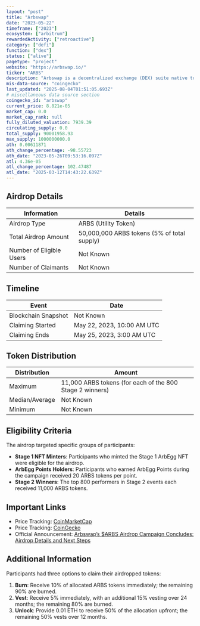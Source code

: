 ```yaml
---
layout: "post"
title: "Arbswap"
date: "2023-05-22"
timeframe: ["2023"]
ecosystem: ["arbitrum"]
rewardedActivity: ["retroactive"]
category: ["defi"]
function: ["dex"]
status: ["alive"]
pagetype: "project"
website: "https://arbswap.io/"
ticker: "ARBS"
description: "Arbswap is a decentralized exchange (DEX) suite native to the Arbitrum network, offering Game-Fi services on Nova and a seamless trading experience on One. "
mis-data-source: "coingecko"
last_updated: "2025-08-04T01:51:05.693Z"
# miscellaneous data source section
coingecko_id: "arbswap"
current_price: 8.821e-05
market_cap: 0.0
market_cap_rank: null
fully_diluted_valuation: 7939.39
circulating_supply: 0.0
total_supply: 90001958.93
max_supply: 1000000000.0
ath: 0.00611871
ath_change_percentage: -98.55723
ath_date: "2023-05-26T09:53:16.097Z"
atl: 4.36e-05
atl_change_percentage: 102.47487
atl_date: "2025-03-12T14:43:22.639Z"
---
```


## Airdrop Details

| Information              | Details                                     |
| ------------------------ | ------------------------------------------- |
| Airdrop Type             | ARBS (Utility Token)                        |
| Total Airdrop Amount     | 50,000,000 ARBS tokens (5% of total supply) |
| Number of Eligible Users | Not Known                                   |
| Number of Claimants      | Not Known                                   |

## Timeline

| Event               | Date                       |
| ------------------- | -------------------------- |
| Blockchain Snapshot | Not Known                  |
| Claiming Started    | May 22, 2023, 10:00 AM UTC |
| Claiming Ends       | May 25, 2023, 3:00 AM UTC  |

## Token Distribution

| Distribution   | Amount                                                   |
| -------------- | -------------------------------------------------------- |
| Maximum        | 11,000 ARBS tokens (for each of the 800 Stage 2 winners) |
| Median/Average | Not Known                                                |
| Minimum        | Not Known                                                |

## Eligibility Criteria

The airdrop targeted specific groups of participants:

- **Stage 1 NFT Minters**: Participants who minted the Stage 1 ArbEgg NFT were eligible for the airdrop.
- **ArbEgg Points Holders**: Participants who earned ArbEgg Points during the campaign received 20 ARBS tokens per point.
- **Stage 2 Winners**: The top 800 performers in Stage 2 events each received 11,000 ARBS tokens.

## Important Links

- Price Tracking: [CoinMarketCap](https://coinmarketcap.com/currencies/arbswap/)
- Price Tracking: [CoinGecko](https://www.coingecko.com/en/coins/arbswap/)
- Official Announcement: [Arbswap’s $ARBS Airdrop Campaign Concludes: Airdrop Details and Next Steps](https://medium.com/@arbswap/arbswaps-arbs-token-launch-campaign-concludes-airdrop-details-and-next-steps-549baf625ed)

## Additional Information

Participants had three options to claim their airdropped tokens:

1. **Burn**: Receive 10% of allocated ARBS tokens immediately; the remaining 90% are burned.
2. **Vest**: Receive 5% immediately, with an additional 15% vesting over 24 months; the remaining 80% are burned.
3. **Unlock**: Provide 0.01 ETH to receive 50% of the allocation upfront; the remaining 50% vests over 12 months.